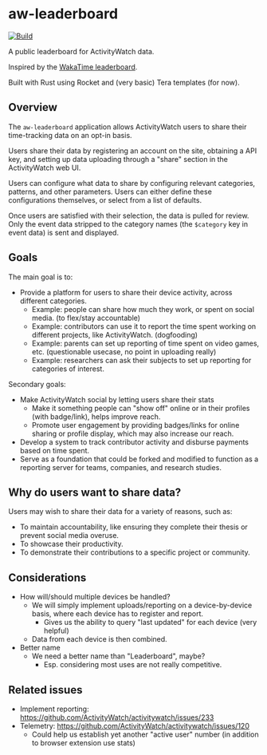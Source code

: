 aw-leaderboard
==============

[![Build](https://github.com/ActivityWatch/aw-leaderboard/actions/workflows/build.yml/badge.svg)](https://github.com/ActivityWatch/aw-leaderboard/actions/workflows/build.yml)

A public leaderboard for ActivityWatch data.

Inspired by the [WakaTime leaderboard](https://wakatime.com/leaders).

Built with Rust using Rocket and (very basic) Tera templates (for now).


## Overview

The `aw-leaderboard` application allows ActivityWatch users to share their time-tracking data on an opt-in basis.

Users share their data by registering an account on the site, obtaining a API key, and setting up data uploading through a "share" section in the ActivityWatch web UI.

Users can configure what data to share by configuring relevant categories, patterns, and other parameters.
Users can either define these configurations themselves, or select from a list of defaults.

Once users are satisfied with their selection, the data is pulled for review. Only the event data stripped to the category names (the `$category` key in event data) is sent and displayed.


## Goals

The main goal is to:

 - Provide a platform for users to share their device activity, across different categories.
   - Example: people can share how much they work, or spent on social media. (to flex/stay accountable)
   - Example: contributors can use it to report the time spent working on different projects, like ActivityWatch. (dogfooding)
   - Example: parents can set up reporting of time spent on video games, etc. (questionable usecase, no point in uploading really)
   - Example: researchers can ask their subjects to set up reporting for categories of interest.

Secondary goals:

 - Make ActivityWatch social by letting users share their stats
   - Make it something people can "show off" online or in their profiles (with badge/link), helps improve reach.
   - Promote user engagement by providing badges/links for online sharing or profile display, which may also increase our reach.
 - Develop a system to track contributor activity and disburse payments based on time spent.
 - Serve as a foundation that could be forked and modified to function as a reporting server for teams, companies, and research studies.


## Why do users want to share data?

Users may wish to share their data for a variety of reasons, such as:

- To maintain accountability, like ensuring they complete their thesis or prevent social media overuse.
- To showcase their productivity.
- To demonstrate their contributions to a specific project or community.


## Considerations

 - How will/should multiple devices be handled?
   - We will simply implement uploads/reporting on a device-by-device basis, where each device has to register and report. 
     - Gives us the ability to query "last updated" for each device (very helpful) 
   - Data from each device is then combined.
 - Better name
   - We need a better name than "Leaderboard", maybe?
     - Esp. considering most uses are not really competitive.


## Related issues

 - Implement reporting: https://github.com/ActivityWatch/activitywatch/issues/233
 - Telemetry: https://github.com/ActivityWatch/activitywatch/issues/120
   - Could help us establish yet another "active user" number (in addition to browser extension use stats)
